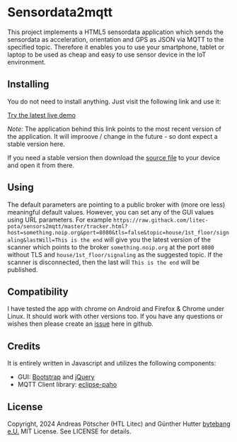 # Sensordata2mqtt

This project implements a HTML5 sensordata application which sends the sensordata as acceleration, orientation and GPS as JSON via MQTT to the specified topic. Therefore it enables you to use your smartphone, tablet or laptop to be used as cheap and easy to use sensor device in the IoT environment.

## Installing

You do not need to install anything. Just visit the following link and use it:

[Try the latest live demo](https://raw.githack.com/litec-pota/sensors2mqtt/master/tracker.html)

*Note:* The application behind this link points to the most recent version of the application.
It will improove / change in the future - so dont expect a stable version here.

If you need a stable version then download the [source file](https://raw.githubusercontent.com/bytebang/geolocation2mqtt/master/tracker.html) to your device and open it from there. 

## Using

The default parameters are pointing to a public broker with (more ore less) meaningful default values. However, you can set any of the GUI values using URL parameters. For example
`https://raw.githack.com/litec-pota/sensors2mqtt/master/tracker.html?host=something.noip.org&port=8080&tls=false&topic=house/1st_floor/signaling&lastWill=This is the end` will give you the latest version of the scanner which points to the broker `something.noip.org` at the port `8080` without TLS and `house/1st_floor/signaling` as the suggested topic. If the scanner is disconnected, then the last will `This is the end` will be published.

## Compatibility

I have tested the app with chrome on Android and Firefox & Chrome under Linux. It should work with other versions too.
If you have any questions or wishes then please create an [issue](https://github.com/litec-pota/sensors2mqtt/issues) here in github.


## Credits

It is entirely written in Javascript and utilizes the following components:

* GUI: [Bootstrap](https://getbootstrap.com/) and [jQuery](https://jquery.com/)
* MQTT Client library: [eclipse-paho](https://www.eclipse.org/paho/clients/js/)


## License

Copyright, 2024 Andreas Pötscher (HTL Litec) and Günther Hutter [bytebang e.U.](http://www.bytebang.at)
MIT License. See LICENSE for details.
